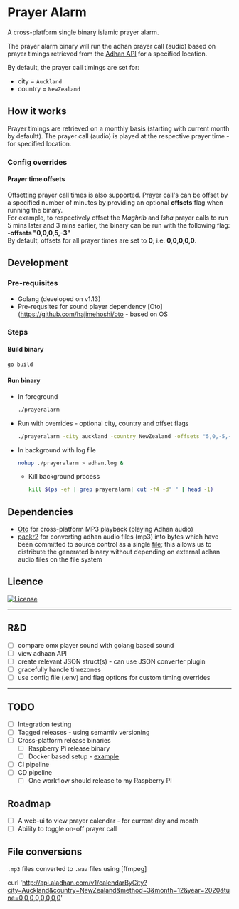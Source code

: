 # Prayer Alarm

A cross-platform single binary islamic prayer alarm.

The prayer alarm binary will run the adhan prayer call (audio) based on prayer timings retrieved from the [Adhan API](https://aladhan.com/prayer-times-api) for a specified location.

By default, the prayer call timings are set for:

- city = `Auckland`
- country = `NewZealand`

## How it works

Prayer timings are retrieved on a monthly basis (starting with current month by defaultt).
The prayer call (audio) is played at the respective prayer time - for specified location.

### Config overrides

#### Prayer time offsets

Offsetting prayer call times is also supported. Prayer call's can be offset by a specified number of minutes by providing an optional **offsets** flag when running the binary.  
For example, to respectively offset the _Maghrib_ and _Isha_ prayer calls to run 5 mins later and 3 mins earlier, the binary can be run with the following flag: **-offsets "0,0,0,5,-3"**  
By default, offsets for all prayer times are set to **0**; i.e. **0,0,0,0,0**.

## Development

### Pre-requisites

- Golang (developed on v1.13)
- Pre-requsites for sound player dependency [Oto](https://github.com/hajimehoshi/oto - based on OS

### Steps

#### Build binary

  ```sh
  go build
  ```

#### Run binary

- In foreground

  ```sh
  ./prayeralarm
  ```

- Run with overrides - optional city, country and offset flags

  ```sh
  ./prayeralarm -city auckland -country NewZealand -offsets "5,0,-5,-10,0"
  ```

- In background with log file
  
  ```sh
  nohup ./prayeralarm > adhan.log &
  ```

  - Kill background process
  
    ```sh
    kill $(ps -ef | grep prayeralarm| cut -f4 -d" " | head -1)
    ```

## Dependencies

- [Oto](https://github.com/hajimehoshi/oto) for cross-platform MP3 playback (playing Adhan audio)
- [packr2](https://github.com/gobuffalo/packr/tree/master/v2) for converting adhan audio files (mp3) into bytes which have been committed to source control as a single [file](./internal/mp3/mp3-files.go); this allows us to distribute the generated binary without depending on external adhan audio files on the file system

## Licence

[![License](https://img.shields.io/badge/License-Apache%202.0-blue.svg)](https://opensource.org/licenses/Apache-2.0)

---

## R&D

- [ ] compare omx player sound with golang based sound
- [ ] view adhaan API
- [ ] create relevant JSON struct(s) - can use JSON converter plugin
- [ ] gracefully handle timezones
- [ ] use config file (.env) and flag options for custom timing overrides

---

## TODO

- [ ] Integration testing
- [ ] Tagged releases - using semantiv versioning
- [ ] Cross-platform release binaries
  - [ ] Raspberry Pi release binary
  - [ ] Docker based setup - [example](https://gitlab.com/dev.786zshan/golang-project-bootstrapper)
- [ ] CI pipeline
- [ ] CD pipeline
  - [ ] One workflow should release to my Raspberry PI  

## Roadmap

- [ ] A web-ui to view prayer calendar - for current day and month
- [ ] Ability to toggle on-off prayer call

## File conversions

`.mp3` files converted to `.wav` files using [ffmpeg]

<!-- Imsak,Fajr,Sunrise,Dhuhr,Asr,Maghrib,Sunset,Isha,Midnight -->
curl 'http://api.aladhan.com/v1/calendarByCity?city=Auckland&country=NewZealand&method=3&month=12&year=2020&tune=0,0,0,0,0,0,0,0'
